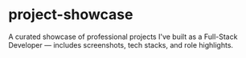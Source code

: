 # project-showcase
A curated showcase of professional projects I've built as a Full-Stack Developer — includes screenshots, tech stacks, and role highlights.
